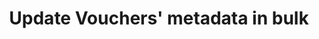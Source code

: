 ---
title: Update Vouchers' metadata in bulk
type: endpoint
category: 639ba2628407100061f5faac
slug: update-vouchers-metadata-in-bulk
parentDoc: 639ba2658407100061f5faae
hidden: false
order: 14
---
